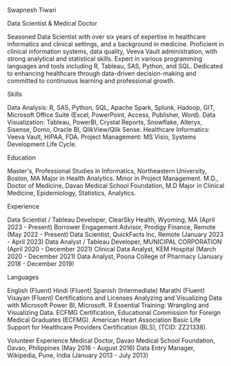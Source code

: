 Swapnesh Tiwari


Data Scientist & Medical Doctor

Seasoned Data Scientist with over six years of expertise in healthcare informatics and clinical settings, and a background in medicine. Proficient in clinical information systems, data quality, Veeva Vault administration, with strong analytical and statistical skills. Expert in various programming languages and tools including R, Tableau, SAS, Python, and SQL. Dedicated to enhancing healthcare through data-driven decision-making and committed to continuous learning and professional growth.

Skills

Data Analysis: R, SAS, Python, SQL, Apache Spark, Splunk, Hadoop, GIT, Microsoft Office Suite (Excel, PowerPoint, Access, Publisher, Word).
Data Visualization: Tableau, PowerBI, Crystal Reports, Snowflake, Alteryx, Sisense, Domo, Oracle BI, QlikView/Qlik Sense.
Healthcare Informatics: Veeva Vault, HIPAA, FDA.
Project Management: MS Visio, Systems Development Life Cycle.


Education

Master's, Professional Studies in Informatics, Northeastern University, Boston, MA
Major in Health Analytics. Minor in Project Management.
M.D., Doctor of Medicine, Davao Medical School Foundation, M.D
Major in Clinical Medicine, Epidemiology, Statistics, Analytics.


Experience

Data Scientist / Tableau Developer, ClearSky Health, Wyoming, MA (April 2023 - Present)
Borrower Engagement Advisor, Prodigy Finance, Remote (May 2022 - Present)
Data Scientist, QuickFacts Inc, Remote (January 2023 - April 2023)
Data Analyst / Tableau Developer, MUNICIPAL CORPORATION (April 2020 - December 2021)
Clinical Data Analyst, KEM Hospital (March 2020 - December 2021)
Data Analyst, Poona College of Pharmacy (January 2018 - December 2019)


Languages

English (Fluent)
Hindi (Fluent)
Spanish (Intermediate)
Marathi (Fluent)
Visayan (Fluent)
Certifications and Licenses
Analyzing and Visualizing Data with Microsoft Power BI, Microsoft.
R Essential Training: Wrangling and Visualizing Data.
ECFMG Certification, Educational Commission for Foreign Medical Graduates (ECFMG).
American Heart Association Basic Life Support for Healthcare Providers Certification (BLS), (TCID: ZZ21338).


Volunteer Experience
Medical Doctor, Davao Medical School Foundation, Davao, Philippines (May 2016 - August 2016)
Data Entry Manager, Wikipedia, Pune, India (January 2013 - July 2013)
